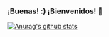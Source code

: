 ### ¡Buenas! :) ¡Bienvenidos! 👋
[![Anurag's github stats](https://github-readme-stats.vercel.app/api?username=ACaminos)](https://github.com/anuraghazra/github-readme-stats)

<!--
**ACaminos/ACaminos** is a ✨ _special_ ✨ repository because its `README.md` (this file) appears on your GitHub profile.

Here are some ideas to get you started:

- 🔭 I’m currently working on ...
- 🌱 I’m currently learning ...
- 👯 I’m looking to collaborate on ...
- 🤔 I’m looking for help with ...
- 💬 Ask me about ...
- 📫 How to reach me: ...
- 😄 Pronouns: ...
- ⚡ Fun fact: ...
-->
